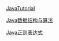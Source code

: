 [JavaTutorial](/编程语言/java/JavaTutorial.md)

[Java数据结构与算法](/编程语言/java/DataStructure.md)

[Java正则表达式](/编程语言/java/JavaRegularExpression.md)